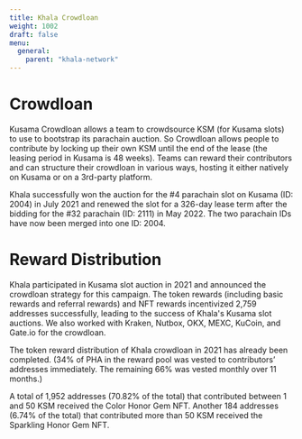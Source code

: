 ```yaml
---
title: Khala Crowdloan
weight: 1002
draft: false
menu:
  general:
    parent: "khala-network"
---
```


# Crowdloan

Kusama Crowdloan allows a team to crowdsource KSM (for Kusama slots) to use to bootstrap its parachain auction. So Сrowdloan allows people to contribute by locking up their own KSM until the end of the lease (the leasing period in Kusama is 48 weeks). Teams can reward their contributors and can structure their crowdloan in various ways, hosting it either natively on Kusama or on a 3rd-party platform.

Khala successfully won the auction for the #4 parachain slot on Kusama (ID: 2004) in July 2021 and renewed the slot for a 326-day lease term after the bidding for the #32 parachain (ID: 2111) in May 2022. The two parachain IDs have now been merged into one ID: 2004.

# Reward Distribution

Khala participated in Kusama slot auction in 2021 and announced the crowdloan strategy for this campaign. The token rewards (including basic rewards and referral rewards) and NFT rewards incentivized 2,759 addresses successfully, leading to the success of Khala's Kusama slot auctions. We also worked with Kraken, Nutbox, OKX, MEXC, KuCoin, and Gate.io for the crowdloan.

The token reward distribution of Khala crowdloan in 2021 has already been completed. (34% of PHA in the reward pool was vested to contributors’ addresses immediately. The remaining 66% was vested monthly over 11 months.)

A total of 1,952 addresses (70.82% of the total) that contributed between 1 and 50 KSM received the Color Honor Gem NFT. Another 184 addresses (6.74% of the total) that contributed more than 50 KSM received the Sparkling Honor Gem NFT.

